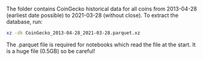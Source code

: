 The folder contains CoinGecko historical data for all coins from 2013-04-28
(earliest date possible) to 2021-03-28 (without close). To extract the
database, run:

```bash
xz -dk CoinGecko_2013-04-28_2021-03-28.parquet.xz
```

The .parquet file is required for notebooks which read the file at the start.
It is a huge file (0.5GB) so be careful!
